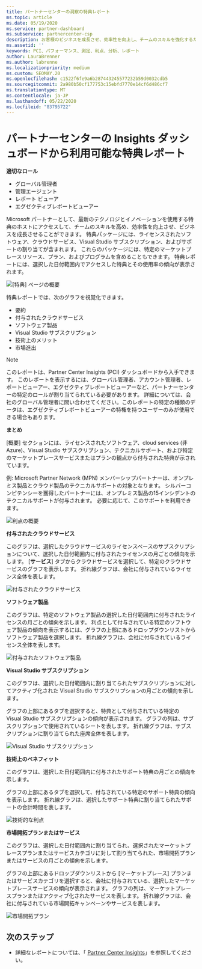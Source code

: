 ```yaml
---
title: パートナーセンターの洞察の特典レポート
ms.topic: article
ms.date: 05/19/2020
ms.service: partner-dashboard
ms.subservice: partnercenter-csp
description: お客様のビジネスを成長させ、効率性を向上し、チームのスキルを強化するために付与された Microsoft パートナーの特典の種類をご確認ください。
ms.assetid: ''
keywords: PCI、パフォーマンス、測定、利点、分析、レポート
author: LauraBrenner
ms.author: labrenne
ms.localizationpriority: medium
ms.custom: SEOMAY.20
ms.openlocfilehash: c1522f6fe9a6b287443245577232b59d0032cdb5
ms.sourcegitcommit: 2a980b50cf177753c15ebfd7770e14cf6d486cf7
ms.translationtype: MT
ms.contentlocale: ja-JP
ms.lasthandoff: 05/22/2020
ms.locfileid: "83795722"
---
```

# <a name="benefits-report-available-from-the-partner-center-insights-dashboard"></a>パートナーセンターの Insights ダッシュボードから利用可能な特典レポート

**適切なロール**

- グローバル管理者
- 管理エージェント
- レポート ビューア
- エグゼクティブレポートビューアー

Microsoft パートナーとして、最新のテクノロジとイノベーションを使用する特典のホストにアクセスして、チームのスキルを高め、効率性を向上させ、ビジネスを成長させることができます。 特典パッケージには、ライセンスされたソフトウェア、クラウドサービス、Visual Studio サブスクリプション、およびサポートの割り当てが含まれます。 これらのパッケージには、特定のマーケットプレースリソース、プラン、およびプログラムを含めることもできます。 特典レポートには、選択した日付範囲内でアクセスした特典とその使用率の傾向が表示されます。

![[特典] ページの概要](images/pci/pci_benefits_intro_1.png)

特典レポートでは、次のグラフを視覚化できます。

- 要約
- 付与されたクラウドサービス
- ソフトウェア製品
- Visual Studio サブスクリプション
- 技術上のメリット
- 市場進出

 > [!NOTE]
 > このレポートは、Partner Center Insights (PCI) ダッシュボードから入手できます。 このレポートを表示するには、グローバル管理者、アカウント管理者、レポートビューアー、エグゼクティブレポートビューアーなど、パートナーセンターの特定のロールが割り当てられている必要があります。 詳細については、会社のグローバル管理者に問い合わせてください。このレポートの特定の種類のデータは、エグゼクティブレポートビューアーの特権を持つユーザーのみが使用できる場合もあります。

**まとめ**

[概要] セクションには、ライセンスされたソフトウェア、cloud services (非 Azure)、Visual Studio サブスクリプション、テクニカルサポート、および特定のマーケットプレースサービスまたはプランの観点から付与された特典が示されています。

例: Microsoft Partner Network (MPN) メンバーシップパートナーは、オンプレミス製品とクラウド製品のテクニカルサポートの対象となります。 シルバーコンピテンシーを獲得したパートナーには、オンプレミス製品の15インシデントのテクニカルサポートが付与されます。 必要に応じて、このサポートを利用できます。 

![利点の概要](images/pci/pci_benefits_summary_2.png)

**付与されたクラウドサービス**

このグラフは、選択したクラウドサービスのライセンスベースのサブスクリプションについて、選択した日付範囲内に付与されたライセンスの月ごとの傾向を示します。
[**サービス**] タブからクラウドサービスを選択して、特定のクラウドサービスのグラフを表示します。 折れ線グラフは、会社に付与されているライセンス全体を表します。

![付与されたクラウドサービス](images/pci/pci_benefits_cloud_services_granted_3.png)

**ソフトウェア製品**

このグラフは、特定のソフトウェア製品の選択した日付範囲内に付与されたライセンスの月ごとの傾向を示します。 利点として付与されている特定のソフトウェア製品の傾向を表示するには、グラフの上部にあるドロップダウンリストからソフトウェア製品を選択します。 折れ線グラフは、会社に付与されているライセンス全体を表します。

![付与されたソフトウェア製品](images/pci/pci_benefits_software_products_granted_4.png)

**Visual Studio サブスクリプション**

このグラフは、選択した日付範囲内に割り当てられたサブスクリプションに対してアクティブ化された Visual Studio サブスクリプションの月ごとの傾向を示します。

グラフの上部にあるタブを選択すると、特典として付与されている特定の Visual Studio サブスクリプションの傾向が表示されます。 グラフの列は、サブスクリプションで使用されているシートを表します。 折れ線グラフは、サブスクリプションに割り当てられた座席全体を表します。

![Visual Studio サブスクリプション](images/pci/pci_benefits_visual_studio_subscriptions_5.png)

**技術上のベネフィット**

このグラフは、選択した日付範囲内に付与されたサポート特典の月ごとの傾向を示します。

グラフの上部にあるタブを選択して、付与されている特定のサポート特典の傾向を表示します。 折れ線グラフは、選択したサポート特典に割り当てられたサポートの合計時間を表します。

![技術的な利点](images/pci/pci_benefits_technical_benefits_6.png)

**市場開拓プランまたはサービス**

このグラフは、選択した日付範囲内に割り当てられ、選択されたマーケットプレースプランまたはサービスカテゴリに対して割り当てられた、市場開拓プランまたはサービスの月ごとの傾向を示します。

グラフの上部にあるドロップダウンリストから [マーケットプレース] プランまたはサービスカテゴリを選択すると、会社に付与されている、選択したマーケットプレースサービスの傾向が表示されます。 グラフの列は、マーケットプレースプランまたはアクティブ化されたサービスを表します。 折れ線グラフは、会社に付与されている市場開拓キャンペーンやサービスを表します。

![市場開拓プラン](images/pci/pci_benefits_go_to_market_7.png)

## <a name="next-steps"></a>次のステップ

- 詳細なレポートについては、「 [Partner Center Insights](partner-center-insights.md)」を参照してください。
